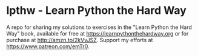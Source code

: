 # lpthw - Learn Python the Hard Way
A repo for sharing my solutions to exercises in the "Learn Python the Hard Way" book, available for free at https://learnpythonthehardway.org or for purchase at http://amzn.to/2kVvJSZ. Support my efforts at https://www.patreon.com/emTr0.
